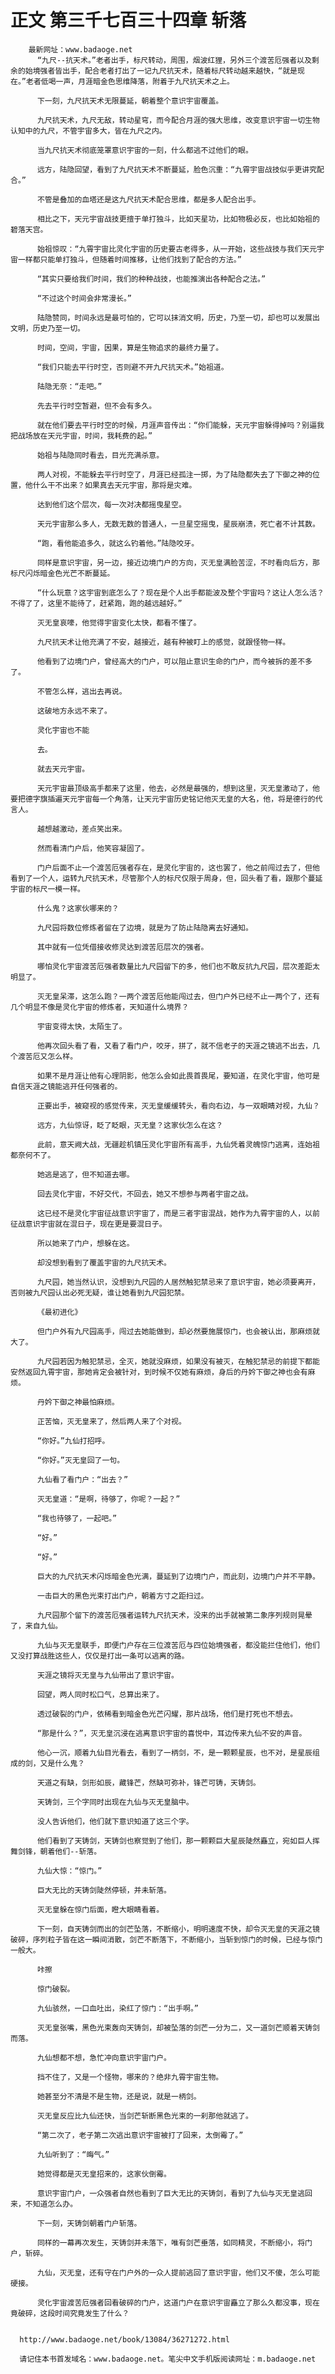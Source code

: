 # 正文 第三千七百三十四章 斩落
        最新网址：www.badaoge.net
          “九尺--抗天术。”老者出手，标尺转动，周围，烟波红狸，另外三个渡苦厄强者以及剩余的始境强者皆出手，配合老者打出了一记九尺抗天术，随着标尺转动越来越快，“就是现在。”老者低喝一声，月涯暗金色思维降落，附着于九尺抗天术之上。
      
          下一刻，九尺抗天术无限蔓延，朝着整个意识宇宙覆盖。
      
          九尺抗天术，九尺无敌，转动星穹，而今配合月涯的强大思维，改变意识宇宙一切生物认知中的九尺，不管宇宙多大，皆在九尺之内。
      
          当九尺抗天术彻底笼罩意识宇宙的一刻，什么都逃不过他们的眼。
      
          远方，陆隐回望，看到了九尺抗天术不断蔓延，脸色沉重：“九霄宇宙战技似乎更讲究配合。”
      
          不管是叠加的血塔还是这九尺抗天术配合思维，都是多人配合出手。
      
          相比之下，天元宇宙战技更擅于单打独斗，比如天星功，比如物极必反，也比如始祖的碧落天宫。
      
          始祖惊叹：“九霄宇宙比灵化宇宙的历史要古老得多，从一开始，这些战技与我们天元宇宙一样都只能单打独斗，但随着时间推移，让他们找到了配合的方法。”
      
          “其实只要给我们时间，我们的种种战技，也能推演出各种配合之法。”
      
          “不过这个时间会非常漫长。”
      
          陆隐赞同，时间永远是最可怕的，它可以抹消文明，历史，乃至一切，却也可以发展出文明，历史乃至一切。
      
          时间，空间，宇宙，因果，算是生物追求的最终力量了。
      
          “我们只能去平行时空，否则避不开九尺抗天术。”始祖道。
      
          陆隐无奈：“走吧。”
      
          先去平行时空暂避，但不会有多久。
      
          就在他们要去平行时空的时候，月涯声音传出：“你们能躲，天元宇宙躲得掉吗？别逼我把战场放在天元宇宙，时间，我耗费的起。”
      
          始祖与陆隐同时看去，目光充满杀意。
      
          两人对视，不能躲去平行时空了，月涯已经孤注一掷，为了陆隐都失去了下御之神的位置，他什么干不出来？如果真去天元宇宙，那将是灾难。
      
          达到他们这个层次，每一次对决都摇曳星空。
      
          天元宇宙那么多人，无数无数的普通人，一旦星空摇曳，星辰崩溃，死亡者不计其数。
      
          “跑，看他能追多久，就这么钓着他。”陆隐咬牙。
      
          同样是意识宇宙，另一边，接近边境门户的方向，灭无皇满脸苦涩，不时看向后方，那标尺闪烁暗金色光芒不断蔓延。
      
          “什么玩意？这宇宙到底怎么了？现在是个人出手都能波及整个宇宙吗？这让人怎么活？不得了了，这里不能待了，赶紧跑，跑的越远越好。”
      
          灭无皇哀嚎，他觉得宇宙变化太快，都看不懂了。
      
          九尺抗天术让他充满了不安，越接近，越有种被盯上的感觉，就跟怪物一样。
      
          他看到了边境门户，曾经高大的门户，可以阻止意识生命的门户，而今被拆的差不多了。
      
          不管怎么样，逃出去再说。
      
          这破地方永远不来了。
      
          灵化宇宙也不能
      
          去。
      
          就去天元宇宙。
      
          天元宇宙最顶级高手都来了这里，他去，必然是最强的，想到这里，灭无皇激动了，他要把德字旗插遍天元宇宙每一个角落，让天元宇宙历史铭记他灭无皇的大名，他，将是德行的代言人。
      
          越想越激动，差点笑出来。
      
          然而看清门户后，他笑容凝固了。
      
          门户后面不止一个渡苦厄强者存在，是灵化宇宙的，这也罢了，他之前闯过去了，但他看到了一个人，运转九尺抗天术，尽管那个人的标尺仅限于周身，但，回头看了看，跟那个蔓延宇宙的标尺一模一样。
      
          什么鬼？这家伙哪来的？
      
          九尺园将数位修炼者留在了边境，就是为了防止陆隐离去好通知。
      
          其中就有一位凭借接收修灵达到渡苦厄层次的强者。
      
          哪怕灵化宇宙渡苦厄强者数量比九尺园留下的多，他们也不敢反抗九尺园，层次差距太明显了。
      
          灭无皇呆滞，这怎么跑？一两个渡苦厄他能闯过去，但门户外已经不止一两个了，还有几个明显不像是灵化宇宙的修炼者，天知道什么境界？
      
          宇宙变得太快，太陌生了。
      
          他再次回头看了看，又看了看门户，咬牙，拼了，就不信老子的天涯之镜逃不出去，几个渡苦厄又怎么样。
      
          如果不是月涯让他有心理阴影，他怎么会如此畏首畏尾，要知道，在灵化宇宙，他可是自信天涯之镜能逃开任何强者的。
      
          正要出手，被窥视的感觉传来，灭无皇缓缓转头，看向右边，与一双眼睛对视，九仙？
      
          远方，九仙惊讶，眨了眨眼，灭无皇？这家伙怎么在这？
      
          此前，意天阙大战，无疆趁机镇压灵化宇宙所有高手，九仙凭着灵魄惊门逃离，连始祖都奈何不了。
      
          她逃是逃了，但不知道去哪。
      
          回去灵化宇宙，不好交代，不回去，她又不想参与两者宇宙之战。
      
          这已经不是灵化宇宙征战意识宇宙了，而是三者宇宙混战，她作为九霄宇宙的人，以前征战意识宇宙就在混日子，现在更是要混日子。
      
          所以她来了门户，想躲在这。
      
          却没想到看到了覆盖宇宙的九尺抗天术。
      
          九尺园，她当然认识，没想到九尺园的人居然触犯禁忌来了意识宇宙，她必须要离开，否则被九尺园认出必死无疑，谁让她看到九尺园犯禁。
      
          《最初进化》
      
          但门户外有九尺园高手，闯过去她能做到，却必然要施展惊门，也会被认出，那麻烦就大了。
      
          九尺园若因为触犯禁忌，全灭，她就没麻烦，如果没有被灭，在触犯禁忌的前提下都能安然返回九霄宇宙，那她肯定会被针对，到时候不仅她有麻烦，身后的丹妗下御之神也会有麻烦。
      
          丹妗下御之神最怕麻烦。
      
          正苦恼，灭无皇来了，然后两人来了个对视。
      
          “你好。”九仙打招呼。
      
          “你好。”灭无皇回了一句。
      
          九仙看了看门户：“出去？”
      
          灭无皇道：“是啊，待够了，你呢？一起？”
      
          “我也待够了，一起吧。”
      
          “好。”
      
          “好。”
      
          巨大的九尺抗天术闪烁暗金色光满，蔓延到了边境门户，而此刻，边境门户并不平静。
      
          一击巨大的黑色光束打出门户，朝着方寸之距扫过。
      
          九尺园那个留下的渡苦厄强者运转九尺抗天术，没来的出手就被第二象序列规则晃晕了，来自九仙。
      
          九仙与灭无皇联手，即便门户存在三位渡苦厄与四位始境强者，都没能拦住他们，他们又没打算战胜这些人，仅仅是打出一条可以逃离的路。
      
          天涯之镜将灭无皇与九仙带出了意识宇宙。
      
          回望，两人同时松口气，总算出来了。
      
          透过破裂的门户，依稀看到暗金色光芒闪耀，那片战场，他们是打死也不想去。
      
          “那是什么？”，灭无皇沉浸在逃离意识宇宙的喜悦中，耳边传来九仙不安的声音。
      
          他心一沉，顺着九仙目光看去，看到了一柄剑，不，是一颗颗星辰，也不对，是星辰组成的剑，又是什么鬼？
      
          天道之有缺，剑形如辰，藏锋芒，然缺可弥补，锋芒可铸，天铸剑。
      
          天铸剑，三个字同时出现在九仙与灭无皇脑中。
      
          没人告诉他们，他们就下意识知道了这三个字。
      
          他们看到了天铸剑，天铸剑也察觉到了他们，那一颗颗巨大星辰陡然矗立，宛如巨人挥舞剑锋，朝着他们--斩落。
      
          九仙大惊：“惊门。”
      
          巨大无比的天铸剑陡然停顿，并未斩落。
      
          灭无皇躲在惊门后面，瞪大眼睛看着。
      
          下一刻，自天铸剑而出的剑芒坠落，不断缩小，明明速度不快，却令灭无皇的天涯之镜破碎，序列粒子皆在这一瞬间消散，剑芒不断落下，不断缩小，当斩到惊门的时候，已经与惊门一般大。
      
          咔擦
      
          惊门破裂。
      
          九仙骇然，一口血吐出，染红了惊门：“出手啊。”
      
          灭无皇张嘴，黑色光束轰向天铸剑，却被坠落的剑芒一分为二，又一道剑芒顺着天铸剑而落。
      
          九仙想都不想，急忙冲向意识宇宙门户。
      
          挡不住了，又是一个怪物，哪来的？绝非九霄宇宙生物。
      
          她甚至分不清是不是生物，还是说，就是一柄剑。
      
          灭无皇反应比九仙还快，当剑芒斩断黑色光束的一刹那他就逃了。
      
          “第二次了，老子第二次逃出意识宇宙被打了回来，太倒霉了。”
      
          九仙听到了：“晦气。”
      
          她觉得都是灭无皇招来的，这家伙倒霉。
      
          意识宇宙门户，一众强者自然也看到了巨大无比的天铸剑，看到了九仙与灭无皇逃回来，不知道怎么办。
      
          下一刻，天铸剑朝着门户斩落。
      
          同样的一幕再次发生，天铸剑并未落下，唯有剑芒垂落，如同精灵，不断缩小，将门户，斩碎。
      
          九仙，灭无皇，还有守在门户外的一众人提前逃回了意识宇宙，他们又不傻，怎么可能硬接。
      
          灵化宇宙渡苦厄强者回看破碎的门户，这道门户在意识宇宙矗立了那么久都没事，现在竟破碎，这段时间究竟发生了什么？
      
      
      http://www.badaoge.net/book/13084/36271272.html
      
      请记住本书首发域名：www.badaoge.net。笔尖中文手机版阅读网址：m.badaoge.net